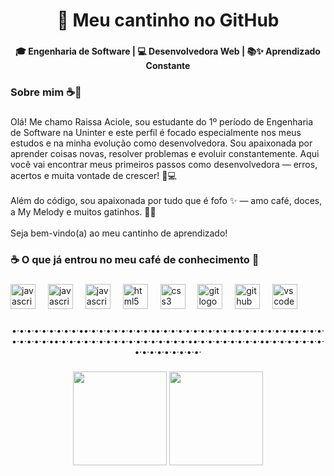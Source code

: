 <h1 align="center">🌸 Meu cantinho no GitHub</h1>

###

<h4 align="center">🎓 Engenharia de Software | 💻 Desenvolvedora Web | 📚✨ Aprendizado Constante</h4>

###

<h3 align="left">Sobre mim ☕🐾</h3>

###

<p align="left">Olá! Me chamo Raissa Aciole, sou estudante do 1º período de Engenharia de Software na Uninter e este perfil é focado especialmente nos meus estudos e na minha evolução como desenvolvedora. Sou apaixonada por aprender coisas novas, resolver problemas e evoluir constantemente. Aqui você vai encontrar meus primeiros passos como desenvolvedora — erros, acertos e muita vontade de crescer! 🚀💻<br><br>Além do código, sou apaixonada por tudo que é fofo ✨ — amo café, doces, a My Melody e muitos gatinhos. 💖🐱<br><br>Seja bem-vindo(a) ao meu cantinho de aprendizado!</p>

###

<h3 align="left">☕ O que já entrou no meu café de conhecimento 🍬</h3>

###

<div align="left">
  <img src="https://skillicons.dev/icons?i=js" height="40" alt="javascript logo"  />
  <img width="12" />
  <img src="https://skillicons.dev/icons?i=py" height="40" alt="javascript logo"  />
  <img width="12" />
  <img src="https://skillicons.dev/icons?i=mysql" height="40" alt="javascript logo"  />
  <img width="12" />
  <img src="https://skillicons.dev/icons?i=html" height="40" alt="html5 logo"  />
  <img width="12" />
  <img src="https://skillicons.dev/icons?i=css" height="40" alt="css3 logo"  />
  <img width="12" />
  <img src="https://skillicons.dev/icons?i=git" height="40" alt="git logo"  />
  <img width="12" />
  <img src="https://skillicons.dev/icons?i=github" height="40" alt="github logo"  />
  <img width="12" />
  <img src="https://skillicons.dev/icons?i=vscode" height="40" alt="vscode logo"  />
</div>

###

<p align="center">•·•·•·•·•·•·•·•·•·••·•·•·•·•·•·•·•·•·••·•·•·•·•·•·•·•·•·•·•·•·•·•·•·•·•·•·••·•·•·•·•·•·•·•·•·••·•·•·•·•·•·•·•·•·•·•·•·•·•·•·•·•·•·••·•·•·•·•·•·•·•·•·••·•·•·•·•·•·•·•·•·•·•·•·•·•·•·•·•·</p>

###

<div align="center">
  <img src="https://github-readme-stats.vercel.app/api?username=devraissa&theme=omni&show_icons=true&hide_border=true&count_private=true" height="150" />
  <img src="https://github-readme-stats.vercel.app/api/top-langs/?username=devraissa&theme=omni&show_icons=true&hide_border=true&layout=compact" height="150" />
</div>

###
